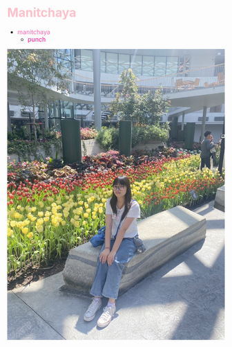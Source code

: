 # <span style="color: pink;">Manitchaya</span>
- <span style="color: hotpink;">manitchaya</span>
  - <span style="color: deeppink;">punch</span>

![punch](IMG_5122.jpeg)
